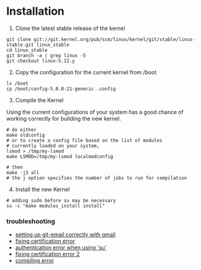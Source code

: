 # Installation
1. Clone the latest stable release of the kernel
```shell
git clone git://git.kernel.org/pub/scm/linux/kernel/git/stable/linux-stable.git linux_stable
cd linux_stable
git branch -a | grep linux -5
git checkout linux-5.12.y
```

2. Copy the configuration for the current kernel from /boot

```shell
ls /boot
cp /boot/config-5.0.0-21-generic .config
```
3. Compile the Kernel

Using the current configurations of your system has a good chance of working correctly for building the new kernel.

```shell
# do either
make oldconfig
# or to create a config file based on the list of modules
# currently loaded on your system,
lsmod > /tmp/my-lsmod
make LSMOD=/tmp/my-lsmod localmodconfig

# then
make -j3 all 
# the j option specifies the number of jobs to run for compilation

```
4. Install the new Kernel

```shell
# adding sudo before su may be necessary
su -c "make modules_install install"
```

### troubleshooting
- [setting up git-email correctly with gmail](https://stackoverflow.com/questions/68238912/how-to-configure-and-use-git-send-email-to-work-with-gmail-to-email-patches-to)
- [fixing certification error](https://unix.stackexchange.com/questions/293642/attempting-to-compile-kernel-yields-a-certification-error)
- [authentication error when using 'su'](https://askubuntu.com/questions/446570/why-does-su-fail-with-authentication-error)
- [fixing certification error 2](https://superuser.com/questions/1214116/no-openssl-sign-file-signing-key-pem-leads-to-error-while-loading-kernel-modules/1322832#1322832)
- [compiling error](https://stackoverflow.com/questions/68157695/error-scripts-makefile-modinst33-arch-x86-crypto-aegis128-aesni-ko)
